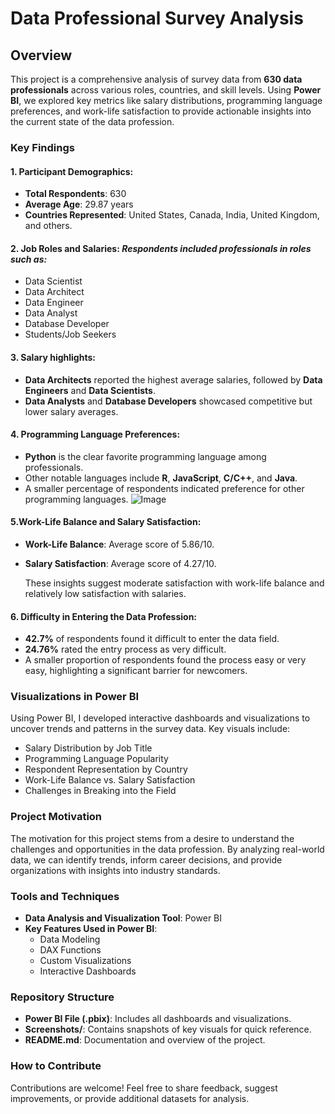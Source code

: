 
# Data Professional Survey Analysis

## Overview

This project is a comprehensive analysis of survey data from **630 data professionals** across various roles, countries, and skill levels. Using **Power BI**, we explored key metrics like salary distributions, programming language preferences, and work-life satisfaction to provide actionable insights into the current state of the data profession.

### Key Findings
#### 1. Participant Demographics:

 * **Total Respondents**: 630
* **Average Age**: 29.87 years
* **Countries Represented**: United States, Canada, India, United Kingdom, and others.

#### 2. Job Roles and Salaries: *Respondents included professionals in roles such as:*
- Data Scientist
- Data Architect
- Data Engineer
- Data Analyst
- Database Developer
- Students/Job Seekers

#### 3. Salary highlights:
- **Data Architects** reported the highest average salaries, followed by **Data Engineers** and **Data Scientists**.
- **Data Analysts** and **Database Developers** showcased competitive but lower salary averages.

#### 4. Programming Language Preferences:

 - **Python** is the clear favorite programming language among professionals.
- Other notable languages include **R**, **JavaScript**, **C/C++**, and **Java**.
- A smaller percentage of respondents indicated preference for other programming languages.
    ![Image](https://github.com/user-attachments/assets/ef4e28a1-ea43-431e-978f-8a065229bc56)

#### 5.Work-Life Balance and Salary Satisfaction:

- **Work-Life Balance**: Average score of 5.86/10.
- **Salary Satisfaction**: Average score of 4.27/10.
    
    These insights suggest moderate satisfaction with work-life balance and relatively low satisfaction with salaries.
#### 6. Difficulty in Entering the Data Profession:

- **42.7%** of respondents found it difficult to enter the data field.
- **24.76%** rated the entry process as very difficult.
- A smaller proportion of respondents found the process easy or very easy, highlighting a significant barrier for newcomers.
### Visualizations in Power BI
Using Power BI, I developed interactive dashboards and visualizations to uncover trends and patterns in the survey data. Key visuals include:

* Salary Distribution by Job Title
* Programming Language Popularity
* Respondent Representation by Country
* Work-Life Balance vs. Salary Satisfaction
* Challenges in Breaking into the Field
### Project Motivation
The motivation for this project stems from a desire to understand the challenges and opportunities in the data profession. By analyzing real-world data, we can identify trends, inform career decisions, and provide organizations with insights into industry standards.

### Tools and Techniques
* **Data Analysis and Visualization Tool**: Power BI
* **Key Features Used in Power BI**:
    *   Data Modeling
    *   DAX Functions
    *   Custom Visualizations
    *   Interactive Dashboards
### Repository Structure
* **Power BI File (.pbix)**: Includes all dashboards and visualizations.
* **Screenshots/**: Contains snapshots of key visuals for quick reference.
* **README.md**: Documentation and overview of the project.
### How to Contribute
Contributions are welcome! Feel free to share feedback, suggest improvements, or provide additional datasets for analysis.
